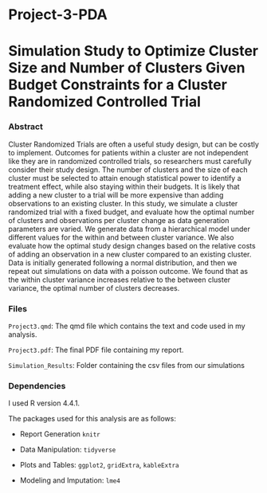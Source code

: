 # Project-3-PDA

# Simulation Study to Optimize Cluster Size and Number of Clusters Given Budget Constraints for a Cluster Randomized Controlled Trial


### Abstract

Cluster Randomized Trials are often a useful study design, but can be
costly to implement. Outcomes for patients within a cluster are not
independent like they are in randomized controlled trials, so
researchers must carefully consider their study design. The number of
clusters and the size of each cluster must be selected to attain
enough statistical power to identify a treatment effect, while also
staying within their budgets. It is likely that adding a new cluster
to a trial will be more expensive than adding observations to an
existing cluster. In this study, we simulate a cluster randomized
trial with a fixed budget, and evaluate how the optimal number of
clusters and observations per cluster change as data generation
parameters are varied. We generate data from a hierarchical model
under different values for the within and between cluster variance. We
also evaluate how the optimal study design changes based on the
relative costs of adding an observation in a new cluster compared to
an existing cluster. Data is initially generated following a normal
distribution, and then we repeat out simulations on data with a
poisson outcome. We found that as the within cluster variance
increases relative to the between cluster variance, the optimal number
of clusters decreases.

### Files
`Project3.qmd`: The qmd file which contains the text and code used in my analysis. 

`Project3.pdf`: The final PDF file containing my report.

`Simulation_Results`: Folder containing the csv files from our simulations

### Dependencies

I used R version 4.4.1.

The packages used for this analysis are as follows: 

- Report Generation `knitr` 

- Data Manipulation: `tidyverse`

- Plots and Tables: `ggplot2`, `gridExtra`, `kableExtra`

- Modeling and Imputation: `lme4`
